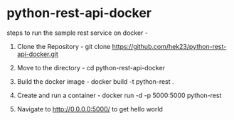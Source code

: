 # python-rest-api-docker

steps to run the sample rest service on docker -

1. Clone the Repository - git clone https://github.com/hek23/python-rest-api-docker.git

2. Move to the directory - cd python-rest-api-docker

3. Build the docker image - docker build -t python-rest .

4. Create and run a container - docker run -d -p 5000:5000 python-rest

5. Navigate to http://0.0.0.0:5000/ to get hello world